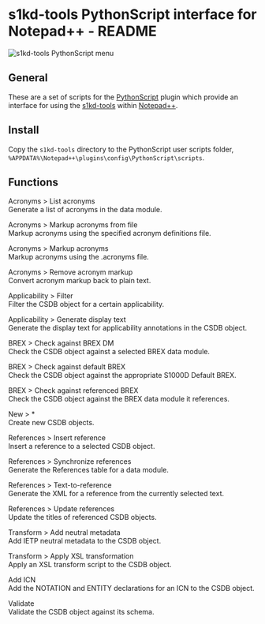 s1kd-tools PythonScript interface for Notepad++ - README
========================================================

![s1kd-tools PythonScript
menu](s1kd-tools/docs/ICN-S1KDNPP-A-000000-A-KHZAE-00001-A-001-01.PNG)

General
-------

These are a set of scripts for the
[PythonScript](http://npppythonscript.sourceforge.net) plugin which
provide an interface for using the
[s1kd-tools](https://github.com/kibook/s1kd-tools) within
[Notepad++](https://notepad-plus-plus.org).

Install
-------

Copy the `s1kd-tools` directory to the PythonScript user scripts folder,
`%APPDATA%\Notepad++\plugins\config\PythonScript\scripts`.

Functions
---------

Acronyms &gt; List acronyms  
Generate a list of acronyms in the data module.

Acronyms &gt; Markup acronyms from file  
Markup acronyms using the specified acronym definitions file.

Acronyms &gt; Markup acronyms  
Markup acronyms using the .acronyms file.

Acronyms &gt; Remove acronym markup  
Convert acronym markup back to plain text.

Applicability &gt; Filter  
Filter the CSDB object for a certain applicability.

Applicability &gt; Generate display text  
Generate the display text for applicability annotations in the CSDB
object.

BREX &gt; Check against BREX DM  
Check the CSDB object against a selected BREX data module.

BREX &gt; Check against default BREX  
Check the CSDB object against the appropriate S1000D Default BREX.

BREX &gt; Check against referenced BREX  
Check the CSDB object against the BREX data module it references.

New &gt; \*  
Create new CSDB objects.

References &gt; Insert reference  
Insert a reference to a selected CSDB object.

References &gt; Synchronize references  
Generate the References table for a data module.

References &gt; Text-to-reference  
Generate the XML for a reference from the currently selected text.

References &gt; Update references  
Update the titles of referenced CSDB objects.

Transform &gt; Add neutral metadata  
Add IETP neutral metadata to the CSDB object.

Transform &gt; Apply XSL transformation  
Apply an XSL transform script to the CSDB object.

Add ICN  
Add the NOTATION and ENTITY declarations for an ICN to the CSDB object.

Validate  
Validate the CSDB object against its schema.

